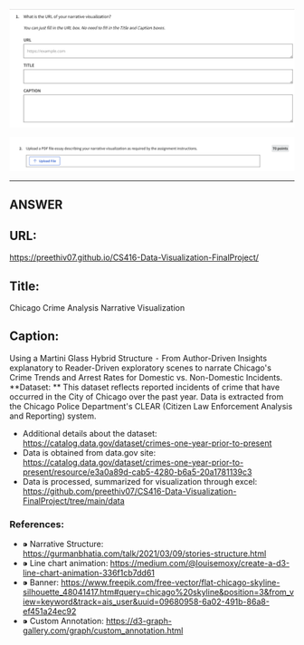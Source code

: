 ![alt text](image.png)

![alt text](image-1.png)

---
ANSWER
---

## URL:
https://preethiv07.github.io/CS416-Data-Visualization-FinalProject/

## Title: 
Chicago Crime Analysis Narrative Visualization

## Caption:

Using a Martini Glass Hybrid Structure ⁃ From Author-Driven Insights explanatory to Reader-Driven exploratory scenes to narrate Chicago's Crime Trends and Arrest Rates for Domestic vs. Non-Domestic Incidents.
**Dataset: **
This dataset reflects reported incidents of crime that have occurred in the City of Chicago over the past year. Data is extracted from the Chicago Police Department's CLEAR (Citizen Law Enforcement Analysis and Reporting) system.
* Additional details about the dataset: https://catalog.data.gov/dataset/crimes-one-year-prior-to-present
* Data is obtained from data.gov site: https://catalog.data.gov/dataset/crimes-one-year-prior-to-present/resource/e3a0a89d-cab5-4280-b6a5-20a1781139c3
* Data is processed, summarized for visualization through excel: https://github.com/preethiv07/CS416-Data-Visualization-FinalProject/tree/main/data

### **References:**
* ⁍  Narrative Structure: https://gurmanbhatia.com/talk/2021/03/09/stories-structure.html
* ⁍  Line chart animation: https://medium.com/@louisemoxy/create-a-d3-line-chart-animation-336f1cb7dd61
* ⁍ Banner: https://www.freepik.com/free-vector/flat-chicago-skyline-silhouette_48041417.htm#query=chicago%20skyline&position=3&from_view=keyword&track=ais_user&uuid=09680958-6a02-491b-86a8-ef451a24ec92
* ⁍  Custom Annotation: https://d3-graph-gallery.com/graph/custom_annotation.html